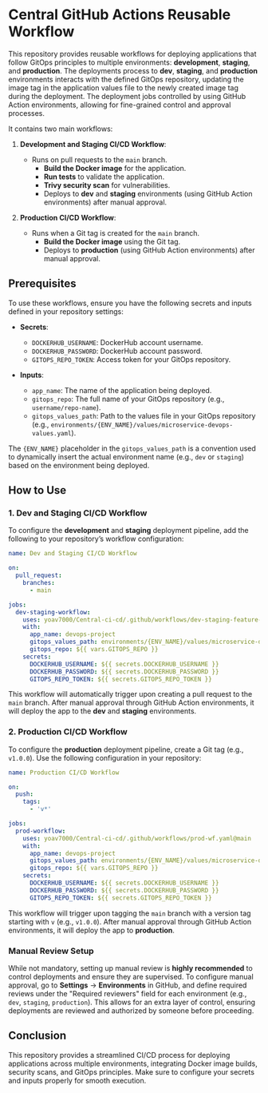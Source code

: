 
# Central GitHub Actions Reusable Workflow

This repository provides reusable workflows for deploying applications that follow GitOps principles to multiple environments: **development**, **staging**, and **production**. The deployments process to **dev**, **staging**, and **production** environments interacts with the defined GitOps repository, updating the image tag in the application values file to the newly created image tag during the deployment. The deployment jobs controlled by using GitHub Action environments, allowing for fine-grained control and approval processes.

It contains two main workflows:

1. **Development and Staging CI/CD Workflow**:
   - Runs on pull requests to the `main` branch.
     - **Build the Docker image** for the application.
     - **Run tests** to validate the application.
     - **Trivy security scan** for vulnerabilities.
     - Deploys to **dev** and **staging** environments (using GitHub Action environments) after manual approval.

2. **Production CI/CD Workflow**:
   - Runs when a Git tag is created for the `main` branch.
     - **Build the Docker image** using the Git tag.
     - Deploys to **production** (using GitHub Action environments) after manual approval.

## Prerequisites

To use these workflows, ensure you have the following secrets and inputs defined in your repository settings:

- **Secrets**:
  - `DOCKERHUB_USERNAME`: DockerHub account username.
  - `DOCKERHUB_PASSWORD`: DockerHub account password.
  - `GITOPS_REPO_TOKEN`: Access token for your GitOps repository.

- **Inputs**:
  - `app_name`: The name of the application being deployed.
  - `gitops_repo`: The full name of your GitOps repository (e.g., `username/repo-name`).
  - `gitops_values_path`: Path to the values file in your GitOps repository (e.g., `environments/{ENV_NAME}/values/microservice-devops-values.yaml`).

The `{ENV_NAME}` placeholder in the `gitops_values_path` is a convention used to dynamically insert the actual environment name (e.g., `dev` or `staging`) based on the environment being deployed.

## How to Use

### 1. Dev and Staging CI/CD Workflow

To configure the **development** and **staging** deployment pipeline, add the following to your repository’s workflow configuration:

```yaml
name: Dev and Staging CI/CD Workflow

on:
  pull_request:
    branches:
      - main

jobs:
  dev-staging-workflow:
    uses: yoav7000/Central-ci-cd/.github/workflows/dev-staging-feature-branch-wf.yaml@main
    with:
      app_name: devops-project
      gitops_values_path: environments/{ENV_NAME}/values/microservice-devops-values.yaml
      gitops_repo: ${{ vars.GITOPS_REPO }}
    secrets:
      DOCKERHUB_USERNAME: ${{ secrets.DOCKERHUB_USERNAME }}
      DOCKERHUB_PASSWORD: ${{ secrets.DOCKERHUB_PASSWORD }}
      GITOPS_REPO_TOKEN: ${{ secrets.GITOPS_REPO_TOKEN }}
```

This workflow will automatically trigger upon creating a pull request to the `main` branch. After manual approval through GitHub Action environments, it will deploy the app to the **dev** and **staging** environments.

### 2. Production CI/CD Workflow

To configure the **production** deployment pipeline, create a Git tag (e.g., `v1.0.0`). Use the following configuration in your repository:

```yaml
name: Production CI/CD Workflow

on:
  push:
    tags:
      - 'v*'

jobs:
  prod-workflow:
    uses: yoav7000/Central-ci-cd/.github/workflows/prod-wf.yaml@main
    with:
      app_name: devops-project
      gitops_values_path: environments/{ENV_NAME}/values/microservice-devops-values.yaml
      gitops_repo: ${{ vars.GITOPS_REPO }}
    secrets:
      DOCKERHUB_USERNAME: ${{ secrets.DOCKERHUB_USERNAME }}
      DOCKERHUB_PASSWORD: ${{ secrets.DOCKERHUB_PASSWORD }}
      GITOPS_REPO_TOKEN: ${{ secrets.GITOPS_REPO_TOKEN }}
```

This workflow will trigger upon tagging the `main` branch with a version tag starting with `v` (e.g., `v1.0.0`). After manual approval through GitHub Action environments, it will deploy the app to **production**.

### Manual Review Setup

While not mandatory, setting up manual review is **highly recommended** to control deployments and ensure they are supervised. To configure manual approval, go to **Settings** -> **Environments** in GitHub, and define required reviews under the "Required reviewers" field for each environment (e.g., `dev`, `staging`, `production`). This allows for an extra layer of control, ensuring deployments are reviewed and authorized by someone before proceeding.

## Conclusion

This repository provides a streamlined CI/CD process for deploying applications across multiple environments, integrating Docker image builds, security scans, and GitOps principles. Make sure to configure your secrets and inputs properly for smooth execution.

